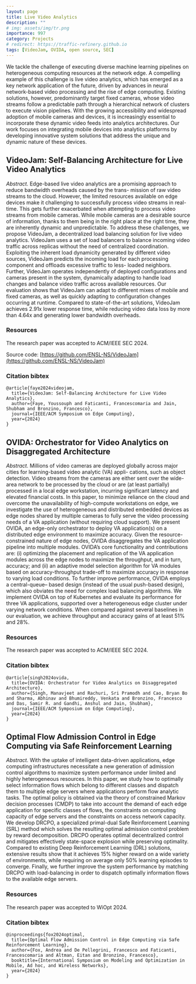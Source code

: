 ```yaml
---
layout: page
title: Live Video Analytics
description: ""
# img: assets/img/tr.png
importance: 997
category: Projects
# redirect: https://traffic-refinery.github.io
tags: [VideoJam, OVIDA, open source, SEC]
---
```


We tackle the challenge of executing diverse machine learning pipelines on
heterogeneous computing resources at the network edge. A compelling example of
this challenge is live video analytics, which has emerged as a key network
application of the future, driven by advances in neural network-based video
processing and the rise of edge computing. Existing solutions, however,
predominantly target fixed cameras, whose video streams follow a predictable
path through a hierarchical network of clusters to execute vision pipelines.
With the growing accessibility and widespread adoption of mobile cameras and
devices, it is increasingly essential to incorporate these dynamic video feeds
into analytics architectures. Our work focuses on integrating mobile devices
into analytics platforms by developing innovative system solutions that address
the unique and dynamic nature of these devices.

## VideoJam: Self-Balancing Architecture for Live Video Analytics

*Abstract.* Edge-based live video analytics are a promising
approach to reduce bandwidth overheads caused by the trans-
mission of raw video streams to the cloud. However, the limited
resources available on edge devices make it challenging to
successfully process video streams in real-time. This gets further
exacerbated when attempting to process video streams from
mobile cameras. While mobile cameras are a desirable source
of information, thanks to them being in the right place at the
right time, they are inherently dynamic and unpredictable. To
address these challenges, we propose VideoJam, a decentralized
load balancing solution for live video analytics. VideoJam
uses a set of load balancers to balance incoming video traffic
across replicas without the need of centralized coordination.
Exploiting the inherent load dynamicity generated by different
video sources, VideoJam predicts the incoming load for each
processing component and offloads excessive traffic to less-
loaded neighbors. Further, VideoJam operates independently
of deployed configurations and cameras present in the system,
dynamically adapting to handle load changes and balance video
traffic across available resources. Our evaluation shows that
VideoJam can adapt to different mixes of mobile and fixed
cameras, as well as quickly adapting to configuration changes
occurring at runtime. Compared to state-of-the-art solutions,
VideoJam achieves 2.91x lower response time, while reducing
video data loss by more than 4.64x and generating lower
bandwidth overheads.

### Resources
The research paper was accepted to ACM/IEEE SEC 2024.

Source code: [https://github.com/ENSL-NS/VideoJam](https://github.com/ENSL-NS/VideoJam)

### Citation bibtex
```
@article{faye2024videojam,
  title={VideoJam: Self-Balancing Architecture for Live Video Analytics},
  author={Faye, Youssouph and Faticanti, Francescomaria and Jain, Shubham and Bronzino, Francesco},
  journal={IEEE/ACM Symposium on Edge Computing},
  year={2024}
}
```

## OVIDA: Orchestrator for Video Analytics on Disaggregated Architecture

*Abstract.* Millions of video cameras are deployed globally
across major cities for learning-based video analytic (VA) appli-
cations, such as object detection. Video streams from the cameras
are either sent over the wide-area network to be processed by
the cloud or are (at least partially) processed in a local edge
workstation, incurring significant latency and elevated financial
costs. In this paper, to minimize reliance on the cloud and
overcome the unavailability of high-compute workstations on
edge, we investigate the use of heterogeneous and distributed
embedded devices as edge nodes shared by multiple cameras
to fully serve the video processing needs of a VA application
(without requiring cloud support).
We present OVIDA, an edge-only orchestrator to deploy VA
application(s) on a distributed edge environment to maximize
accuracy. Given the resource-constrained nature of edge nodes,
OVIDA disaggregates the VA application pipeline into multiple
modules. OVIDA’s core functionality and contributions are: (i)
optimizing the placement and replication of the VA application
modules across the edge nodes to maximize the throughput, and
in turn, accuracy; and (ii) an adaptive model selection algorithm
for VA modules based on accuracy-throughput trade-off to
maximize accuracy in response to varying load conditions. To
further improve performance, OVIDA employs a central-queue–
based design (instead of the usual push-based design), which
also obviates the need for complex load balancing algorithms.
We implement OVIDA on top of Kubernetes and evaluate
its performance for three VA applications, supported over a
heterogeneous edge cluster under varying network conditions.
When compared against several baselines in our evaluation, we
achieve throughput and accuracy gains of at least 51% and 28%.

### Resources
The research paper was accepted to ACM/IEEE SEC 2024.

### Citation bibtex
```
@article{singh2024ovida,
  title={OVIDA: Orchestrator for Video Analytics on Disaggregated Architecture},
  author={Singh, Manavjeet and Rachuri, Sri Pramodh and Cao, Bryan Bo and Sharma, Abhinav and Bhumireddy, Venkata and Bronzino, Francesco and Das, Samir R. and Gandhi, Anshul and Jain, Shubham},
  journal={IEEE/ACM Symposium on Edge Computing},
  year={2024}
}
```

## Optimal Flow Admission Control in Edge Computing via Safe Reinforcement Learning

*Abstract.* With the uptake of intelligent data-driven applications, edge computing infrastructures necessitate a new generation
of admission control algorithms to maximize system performance
under limited and highly heterogeneous resources. In this paper,
we study how to optimally select information flows which belong to
different classes and dispatch them to multiple edge servers where
applications perform flow analytic tasks. The optimal policy is
obtained via the theory of constrained Markov decision processes
(CMDP) to take into account the demand of each edge application
for specific classes of flows, the constraints on computing capacity
of edge servers and the constraints on access network capacity.
We develop DRCPO, a specialized primal-dual Safe Reinforcement Learning (SRL) method which solves the resulting optimal
admission control problem by reward decomposition. DRCPO
operates optimal decentralized control and mitigates effectively
state-space explosion while preserving optimality. Compared to
existing Deep Reinforcement Learning (DRL) solutions, extensive
results show that it achieves 15% higher reward on a wide variety
of environments, while requiring on average only 50% learning
episodes to converge. Finally, we further improve the system
performance by matching DRCPO with load-balancing in order to
dispatch optimally information flows to the available edge servers.

### Resources
The research paper was accepted to WiOpt 2024.

### Citation bibtex
```
@inproceedings{fox2024optimal,
  title={Optimal Flow Admission Control in Edge Computing via Safe Reinforcement Learning},
  author={Fox, Andrea and De Pellegrini, Francesco and Faticanti, Francescomaria and Altman, Eitan and Bronzino, Francesco},
  booktitle={International Symposium on Modeling and Optimization in Mobile, Ad hoc, and Wireless Networks},
  year={2024}
}
```